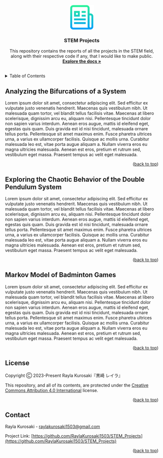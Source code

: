 <a name="readme-top"></a>



<!-- PROJECT LOGO -->
<br />
<div align="center">
<a href="https://github.com/RaylaKurosaki1503/STEM_Projects">
    <img src="images/logo.png" alt="Logo" width="80" height="80">
</a>

<h3 align="center">STEM Projects</h3>

<p align="center">
    This repository contains the reports of all the projects in the STEM field, along with their respective code if any, that I would like to make public.
    <br />
    <a href="https://github.com/RaylaKurosaki1503/STEM_Projects"><strong>Explore the docs »</strong></a>
    <br />
    <br />
</p>
</div>



<!-- TABLE OF CONTENTS -->
<details>
<summary>Table of Contents</summary>
<ol>
    <li>Projects
        <ul>
            <li><a href="#Analyzing-the-Bifurcations-of-a-System">Analyzing the Bifurcations of a System</a></li>
            <li><a href="#Exploring-the-Chaotic-Behavior-of-the-Double-Pendulum-System">Exploring the Chaotic Behavior of the Double Pendulum System</a></li>
            <li><a href="#Markov-Model-of-Badminton-Games">Markov Model of Badminton Games</a></li>
        </ul>
    </li>
    <li><a href="#license">License</a></li>
    <li><a href="#contact">Contact</a></li>
  </ol>
</details>



<!-- Analyzing the Bifurcations of a System -->
## Analyzing the Bifurcations of a System
Lorem ipsum dolor sit amet, consectetur adipiscing elit. Sed efficitur ex vulputate justo venenatis hendrerit. Maecenas quis vestibulum nibh. Ut malesuada quam tortor, vel blandit tellus facilisis vitae. Maecenas at libero scelerisque, dignissim arcu eu, aliquam nisi. Pellentesque tincidunt dolor non sapien varius interdum. Aenean eros augue, mattis id eleifend eget, egestas quis quam. Duis gravida est id nisi tincidunt, malesuada ornare tellus porta. Pellentesque sit amet maximus enim. Fusce pharetra ultrices urna, a varius ex ullamcorper facilisis. Quisque ac mollis urna. Curabitur malesuada leo est, vitae porta augue aliquam a. Nullam viverra eros eu magna ultricies malesuada. Aenean est eros, pretium et rutrum sed, vestibulum eget massa. Praesent tempus ac velit eget malesuada.
<p align="right">(<a href="#readme-top">back to top</a>)</p>



<!-- Exploring the Chaotic Behavior of the Double Pendulum System -->
## Exploring the Chaotic Behavior of the Double Pendulum System
Lorem ipsum dolor sit amet, consectetur adipiscing elit. Sed efficitur ex vulputate justo venenatis hendrerit. Maecenas quis vestibulum nibh. Ut malesuada quam tortor, vel blandit tellus facilisis vitae. Maecenas at libero scelerisque, dignissim arcu eu, aliquam nisi. Pellentesque tincidunt dolor non sapien varius interdum. Aenean eros augue, mattis id eleifend eget, egestas quis quam. Duis gravida est id nisi tincidunt, malesuada ornare tellus porta. Pellentesque sit amet maximus enim. Fusce pharetra ultrices urna, a varius ex ullamcorper facilisis. Quisque ac mollis urna. Curabitur malesuada leo est, vitae porta augue aliquam a. Nullam viverra eros eu magna ultricies malesuada. Aenean est eros, pretium et rutrum sed, vestibulum eget massa. Praesent tempus ac velit eget malesuada.
<p align="right">(<a href="#readme-top">back to top</a>)</p>



<!-- Markov Model of Badminton Games -->
## Markov Model of Badminton Games
Lorem ipsum dolor sit amet, consectetur adipiscing elit. Sed efficitur ex vulputate justo venenatis hendrerit. Maecenas quis vestibulum nibh. Ut malesuada quam tortor, vel blandit tellus facilisis vitae. Maecenas at libero scelerisque, dignissim arcu eu, aliquam nisi. Pellentesque tincidunt dolor non sapien varius interdum. Aenean eros augue, mattis id eleifend eget, egestas quis quam. Duis gravida est id nisi tincidunt, malesuada ornare tellus porta. Pellentesque sit amet maximus enim. Fusce pharetra ultrices urna, a varius ex ullamcorper facilisis. Quisque ac mollis urna. Curabitur malesuada leo est, vitae porta augue aliquam a. Nullam viverra eros eu magna ultricies malesuada. Aenean est eros, pretium et rutrum sed, vestibulum eget massa. Praesent tempus ac velit eget malesuada.
<p align="right">(<a href="#readme-top">back to top</a>)</p>



<!-- LICENSE -->
## License
Copyright Ⓒ 2023-Present Rayla Kurosaki『黒崎 レイラ』

This repository, and all of its contents, are protected under the 
[Creative Commons Attribution 4.0 International][license-url] license.

[license-url]: https://creativecommons.org/licenses/by/4.0/legalcode
<p align="right">(<a href="#readme-top">back to top</a>)</p>



<!-- CONTACT -->
## Contact
Rayla Kurosaki - raylakurosaki1503@gmail.com

Project Link: [https://github.com/RaylaKurosaki1503/STEM_Projects](https://github.com/RaylaKurosaki1503/STEM_Projects)
<p align="right">(<a href="#readme-top">back to top</a>)</p>
